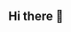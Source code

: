 ## Hi there 👋

<!--
**Lusenge/Lusenge** is a ✨ _special_ ✨ repository because its `README.md` (this file) appears on your GitHub profile.


# 👋 Bienvenue sur mon profil GitHub !

## 💼 Mes compétences techniques

| Compétence | Niveau |
|-----------|--------|
| 🐍 Python  | ⭐⭐⭐⭐☆ |
| 🛢️ MySQL  | ⭐⭐⭐⭐☆ |
| 🌐 HTML/CSS | ⭐⭐⭐☆☆ |
| ⚙️ Git/GitHub | ⭐⭐⭐⭐☆ |
| ☁️ Cloud | ⭐⭐☆☆☆ |

## 📈 Statistiques GitHub

![Mes Stats](https://github-readme-stats.vercel.app/api?username=Lusenge&show_icons=true&theme=default)

## 📚 En cours d'apprentissage

- React.js
- Docker
- Sécurité informatique


Here are some ideas to get you started:

- 🔭 I’m currently working on ...
- 🌱 I’m currently learning ...
- 👯 I’m looking to collaborate on ...
- 🤔 I’m looking for help with ...
- 💬 Ask me about ...
- 📫 How to reach me: ...
- 😄 Pronouns: ...
- ⚡ Fun fact: ...
-->
